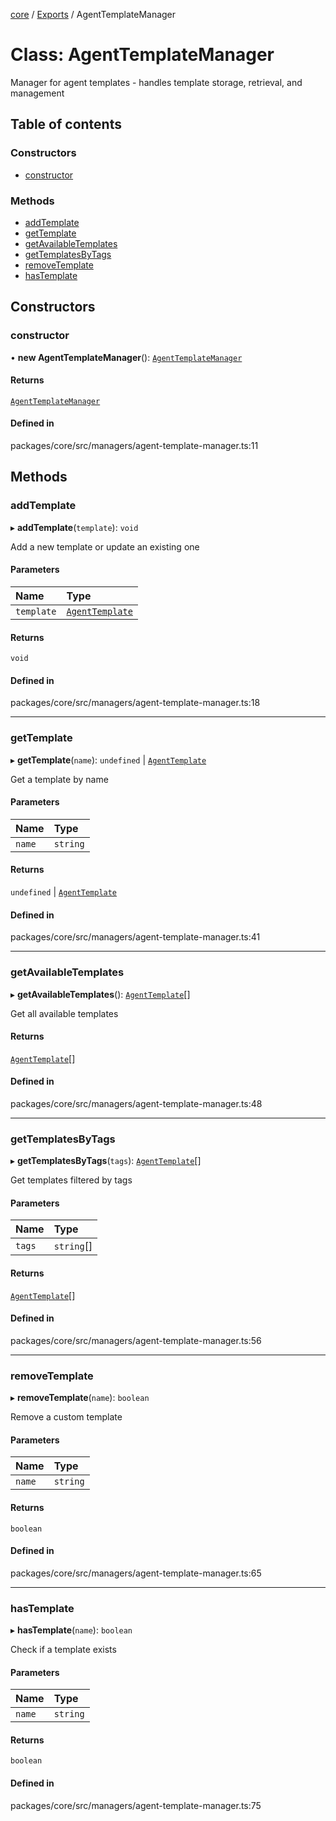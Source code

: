 <!-- 
 ⚠️  AUTO-GENERATED FILE - DO NOT EDIT MANUALLY
 This file is automatically generated by scripts/docs-generator.js
 To make changes, edit the source TypeScript files or update the generator script
-->

[core](../../) / [Exports](../modules) / AgentTemplateManager

# Class: AgentTemplateManager

Manager for agent templates - handles template storage, retrieval, and management

## Table of contents

### Constructors

- [constructor](AgentTemplateManager#constructor)

### Methods

- [addTemplate](AgentTemplateManager#addtemplate)
- [getTemplate](AgentTemplateManager#gettemplate)
- [getAvailableTemplates](AgentTemplateManager#getavailabletemplates)
- [getTemplatesByTags](AgentTemplateManager#gettemplatesbytags)
- [removeTemplate](AgentTemplateManager#removetemplate)
- [hasTemplate](AgentTemplateManager#hastemplate)

## Constructors

### constructor

• **new AgentTemplateManager**(): [`AgentTemplateManager`](AgentTemplateManager)

#### Returns

[`AgentTemplateManager`](AgentTemplateManager)

#### Defined in

packages/core/src/managers/agent-template-manager.ts:11

## Methods

### addTemplate

▸ **addTemplate**(`template`): `void`

Add a new template or update an existing one

#### Parameters

| Name | Type |
| :------ | :------ |
| `template` | [`AgentTemplate`](../interfaces/AgentTemplate) |

#### Returns

`void`

#### Defined in

packages/core/src/managers/agent-template-manager.ts:18

___

### getTemplate

▸ **getTemplate**(`name`): `undefined` \| [`AgentTemplate`](../interfaces/AgentTemplate)

Get a template by name

#### Parameters

| Name | Type |
| :------ | :------ |
| `name` | `string` |

#### Returns

`undefined` \| [`AgentTemplate`](../interfaces/AgentTemplate)

#### Defined in

packages/core/src/managers/agent-template-manager.ts:41

___

### getAvailableTemplates

▸ **getAvailableTemplates**(): [`AgentTemplate`](../interfaces/AgentTemplate)[]

Get all available templates

#### Returns

[`AgentTemplate`](../interfaces/AgentTemplate)[]

#### Defined in

packages/core/src/managers/agent-template-manager.ts:48

___

### getTemplatesByTags

▸ **getTemplatesByTags**(`tags`): [`AgentTemplate`](../interfaces/AgentTemplate)[]

Get templates filtered by tags

#### Parameters

| Name | Type |
| :------ | :------ |
| `tags` | `string`[] |

#### Returns

[`AgentTemplate`](../interfaces/AgentTemplate)[]

#### Defined in

packages/core/src/managers/agent-template-manager.ts:56

___

### removeTemplate

▸ **removeTemplate**(`name`): `boolean`

Remove a custom template

#### Parameters

| Name | Type |
| :------ | :------ |
| `name` | `string` |

#### Returns

`boolean`

#### Defined in

packages/core/src/managers/agent-template-manager.ts:65

___

### hasTemplate

▸ **hasTemplate**(`name`): `boolean`

Check if a template exists

#### Parameters

| Name | Type |
| :------ | :------ |
| `name` | `string` |

#### Returns

`boolean`

#### Defined in

packages/core/src/managers/agent-template-manager.ts:75
